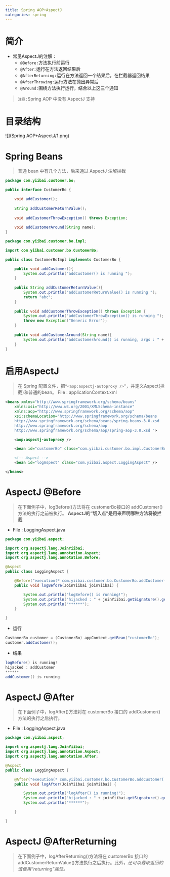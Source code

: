```yaml
---
title: Spring AOP+AspectJ
categories: spring
---
```


# 简介
* 常见AspectJ的注解：
    * `@Before:`方法执行前运行
    * `@After:`运行在方法返回结果后
    * `@AfterReturning:`运行在方法返回一个结果后，在拦截器返回结果
    * `@AfterThrowing:`运行方法在抛出异常后
    * `@Around:`围绕方法执行运行，结合以上这三个通知
> `注意:`Spring AOP 中没有 AspectJ 支持

# 目录结构
![](Spring AOP+AspectJ/1.png)

# Spring Beans
> 普通 bean 中有几个方法，后来通过 AspectJ 注解拦截

``` java
package com.yiibai.customer.bo;

public interface CustomerBo {

	void addCustomer();
	
	String addCustomerReturnValue();
	
	void addCustomerThrowException() throws Exception;
	
	void addCustomerAround(String name);
}
```
``` java
package com.yiibai.customer.bo.impl;

import com.yiibai.customer.bo.CustomerBo;

public class CustomerBoImpl implements CustomerBo {

	public void addCustomer(){
		System.out.println("addCustomer() is running ");
	}
	
	public String addCustomerReturnValue(){
		System.out.println("addCustomerReturnValue() is running ");
		return "abc";
	}
	
	public void addCustomerThrowException() throws Exception {
		System.out.println("addCustomerThrowException() is running ");
		throw new Exception("Generic Error");
	}
	
	public void addCustomerAround(String name){
		System.out.println("addCustomerAround() is running, args : " + name);
	}
}
```

# 启用AspectJ
> 在 Spring 配置文件，把`“<aop:aspectj-autoproxy />”`，并定义Aspect(拦截)和普通的bean。
File : applicationContext.xml

``` xml
<beans xmlns="http://www.springframework.org/schema/beans"
	xmlns:xsi="http://www.w3.org/2001/XMLSchema-instance" 
	xmlns:aop="http://www.springframework.org/schema/aop"
	xsi:schemaLocation="http://www.springframework.org/schema/beans
	http://www.springframework.org/schema/beans/spring-beans-3.0.xsd 
	http://www.springframework.org/schema/aop 
	http://www.springframework.org/schema/aop/spring-aop-3.0.xsd ">

	<aop:aspectj-autoproxy />

	<bean id="customerBo" class="com.yiibai.customer.bo.impl.CustomerBoImpl" />

	<!-- Aspect -->
	<bean id="logAspect" class="com.yiibai.aspect.LoggingAspect" />

</beans>
```

# AspectJ @Before
> 在下面例子中，logBefore()方法将在 customerBo接口的 addCustomer()方法的执行之前被执行。
**AspectJ的“切入点”是用来声明哪种方法将被拦截**

- File : LoggingAspect.java
``` java
package com.yiibai.aspect;

import org.aspectj.lang.JoinYiibai;
import org.aspectj.lang.annotation.Aspect;
import org.aspectj.lang.annotation.Before;

@Aspect
public class LoggingAspect {

	@Before("execution(* com.yiibai.customer.bo.CustomerBo.addCustomer(..))")
	public void logBefore(JoinYiibai joinYiibai) {

		System.out.println("logBefore() is running!");
		System.out.println("hijacked : " + joinYiibai.getSignature().getName());
		System.out.println("******");
	}

}
```
- 运行
``` java
CustomerBo customer = (CustomerBo) appContext.getBean("customerBo");
customer.addCustomer();
```
- 结果
``` java
logBefore() is running!
hijacked : addCustomer
******
addCustomer() is running
```

# AspectJ @After
> 在下面例子中，logAfter()方法将在 customerBo 接口的 addCustomer()方法的执行之后执行。

- File : LoggingAspect.java
``` java
package com.yiibai.aspect;

import org.aspectj.lang.JoinYiibai;
import org.aspectj.lang.annotation.Aspect;
import org.aspectj.lang.annotation.After;

@Aspect
public class LoggingAspect {

	@After("execution(* com.yiibai.customer.bo.CustomerBo.addCustomer(..))")
	public void logAfter(JoinYiibai joinYiibai) {

		System.out.println("logAfter() is running!");
		System.out.println("hijacked : " + joinYiibai.getSignature().getName());
		System.out.println("******");

	}

}
```

# AspectJ @AfterReturning
> 在下面例子中，logAfterReturning()方法将在 customerBo 接口的addCustomerReturnValue()方法执行之后执行。此外，*还可以截取返回的值使用“returning”属性。*
> 